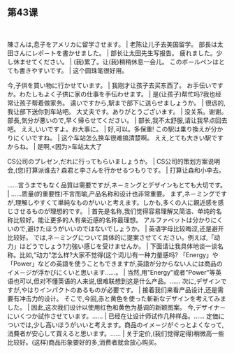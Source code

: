 ## 第43课
 

陳さんは,息子をアメリカに留学させます。  |  老陈让儿子去美国留学。
部長は太田さんにレポ－トを書かせました。  |  部长让太田先生写报告。
疲れました。少し休ませてください。  |  (我)累了。让(我)稍稍休息一会儿。
このボ－ルペンはとても書きやすいです。  |  这个圆珠笔很好用。


今,子供を買い物に行かせています。  |  我刚才让孩子去买东西了。
お手伝いですか。わたしもよく子供に家の仕事を手伝わせます。  |  是(让孩子)帮忙吗?我也经常让孩子帮着做家务。
遠いですから,駅まで部下に送らせましょうか。  |  很远的,我让部下送你到车站吧。
大丈夫です。ありがとうございます。  |  没关系。谢谢。
部長,気分が悪いので,早く帰らせてください。  |  部长,我不太舒服,请让我早点回去吧。
ええ,いいですよ。お大事に。  |  好,可以。多保重!
この駅は乗り換えが分かりにくいですね。  |  这个车站怎么换车很难搞清楚啊。
ええ,とても大きい駅ですからね。  |  是啊,<因为>车站太大了


CS公司のプレゼン,だれに行ってもらいましょうか。  |  CS公司的策划方案说明会,(您)打算派谁去?
森君と李さんを行かせるつもりです。  |  打算让森和小李去。

……言うまでもなく品質は需要ですが,ネ－ミングとデザインもとても大切です。  |  ……质量(的重要性)不言而喻,产品名称和设计也非常重要。
まず,ネ－ミングですが,理解しやすくて単純なものがいいと考えます。しかも,多くの人に親近感を感じさせるものが理想的です。  |  首先是名称,我们觉得容易理解又简洁、单纯的名称比较好。能让更多的人有亲近感的名称最理想。
アルファベットは分かりにくいので,避けたほうがいいのではないでしょうか。  |  英语字母比较晦涩,还是避开比较好。
では,ネ－ミングについて具体的に提案させてください。例えば,「动力」はどうでしょう?力強い感じを受けませんか。  |  下面请让我具体地谈一谈名称。比如,“动力”怎么样?大家不觉得(这个词儿)有一种力量感吗?
「Energy」や「Power」などの英語を使うこともできますが,英語が分からない人には商品のイメ－ジが浮かびにくいと思います……。  |  当然,用"Energy"或者"Power"等英语也可以,但对不懂英语的人来说,很难联想到这是什么产品。……
次に,デザインですが,やはりインパクトのあるものが必要です。  |  接着我们来看产品设计,还是需要有冲击力的设计。
そこで,今回,赤と黄色を使った斬新なデザインを考えてみました。  |  因此,这次我们设计以使用红色和黄色为基调的新颖图案。
今,デザイナ－にいくつか試作させています。……  |  已经在让设计师试作几种样品。……
定価についでは,少し高いほうがいいと考えます。商品のイメ－ジがぐっとよくなって,消費者が安心して買えると思います。……  |  关于定价,(我们觉得定得)稍微高一些比较好。(这样)商品形象要好的多,消费者就会放心购买。
